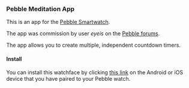 ### Pebble Meditation App

This is an app for the [Pebble Smartwatch][1]. 

The app was commission by user *eyeis* on the [Pebble forums][2].

The app allows you to create multiple, independent countdown timers.

#### Install

You can install this watchface by clicking [this link][3] on the Android or iOS device that you have paired to your Pebble watch.

[1]: http://getpebble.com
[2]: http://forums.getpebble.com/discussion/6475/multiple-timer-app
[3]: http://builder.pblweb.com.s3.amazonaws.com/cf042982-acfc-4636-abfc-a66275417f0d/build.pbw
